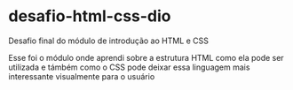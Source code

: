 # desafio-html-css-dio
Desafio final do módulo de introdução ao HTML e CSS

Esse foi o módulo onde aprendi sobre a estrutura HTML como ela pode ser utilizada e támbém como o CSS pode deixar essa linguagem mais interessante visualmente para o usuário

